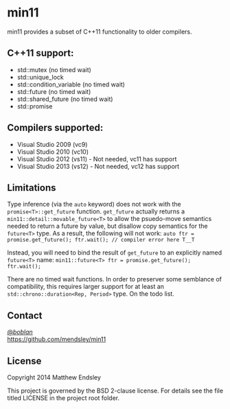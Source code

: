 min11
=====
min11 provides a subset of C++11 functionality to older compilers.

C++11 support:
-------------
* std::mutex (no timed wait)
* std::unique\_lock
* std::condition\_variable (no timed wait)
* std::future (no timed wait)
* std::shared\_future (no timed wait)
* std::promise

Compilers supported:
--------------------
* Visual Studio 2009 (vc9)
* Visual Studio 2010 (vc10)
* Visual Studio 2012 (vs11) - Not needed, vc11 has support
* Visual Studio 2013 (vs12) - Not needed, vc12 has support

Limitations
-----------
Type inference (via the `auto` keyword) does not work with the
`promise<T>::get_future` function. `get_future` actually returns
a `min11::detail::movable_future<T>` to allow the psuedo-move
semantics needed to return a future by value, but disallow copy
semantics for the `future<T>` type. As a result, the following
will not work:
`auto ftr = promise.get_future();
ftr.wait(); // compiler error here T__T`

Instead, you will need to bind the result of `get_future` to an
explicitly named `future<T>` name:
`min11::future<T> ftr = promise.get_future();
ftr.wait();`


There are no timed wait functions. In order to preserver some
semblance of compatibility, this requires larger support for
at least an `std::chrono::duration<Rep, Period>` type. On the todo
list.

Contact
-------
[@_boblan_](https://twitter.com/#!/_boblan_)  
<https://github.com/mendsley/min11>

License
-------
Copyright 2014 Matthew Endsley

This project is governed by the BSD 2-clause license. For details see the file
titled LICENSE in the project root folder.
